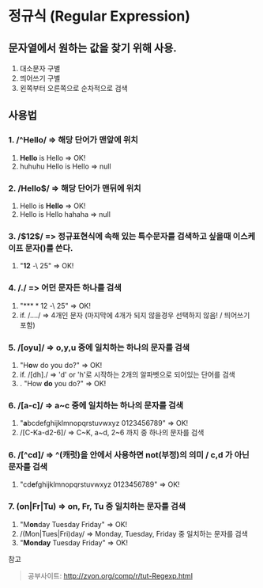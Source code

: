 # 정규식 (Regular Expression)
## 문자열에서 원하는 값을 찾기 위해 사용.
1. 대소문자 구별
2. 띄어쓰기 구별
3. 왼쪽부터 오른쪽으로 순차적으로 검색

## 사용법
### 1. /^Hello/ => 해당 단어가 맨앞에 위치
1. **Hello** is Hello => OK!
2. huhuhu Hello is Hello => null

### 2. /Hello$/ => 해당 단어가 맨뒤에 위치
1. Hello is **Hello** => OK!
2. Hello is Hello hahaha => null

### 3. /\$12\$/ => 정규표현식에 속해 있는 특수문자를 검색하고 싶을때 이스케이프 문자(\)를 쓴다.
1. "**$12$** \-\ $25$" => OK!

### 4. /./ => 어던 문자든 하나를 검색
1. "**$**12$ \-\ $25$" => OK!
2. if. /..../ => 4개인 문자 (마지막에 4개가 되지 않을경우 선택하지 않음! / 띄어쓰기 포함)

### 5. /[oyu]/ => o,y,u 중에 일치하는 하나의 문자를 검색
1. "H**o**w do you do?" => OK!
2. if. /[dh]./ => 'd' or 'h'로 시작하는 2개의 알파벳으로 되어있는 단어를 검색
3. . "How **do** you do?" => OK!

### 6. /[a-c]/ => a~c 중에 일치하는 하나의 문자를 검색
1. "**a**bcdefghijklmnopqrstuvwxyz 0123456789" => OK!
2. /[C-Ka-d2-6]/ => C~K, a~d, 2~6 까지 중 하나의 문자를 검색

### 6. /[^cd]/ => ^(캐럿)을 [](대괄호) 안에서 사용하면 not(부정)의 의미 / c,d 가 아닌 문자를 검색
1. "cd**e**fghijklmnopqrstuvwxyz 0123456789" => OK!

### 7. (on|Fr|Tu) => on, Fr, Tu 중 일치하는 문자를 검색
1. "M**on**day Tuesday Friday" => OK!
2. /(Mon|Tues|Fri)day/ => Monday, Tuesday, Friday 중 일치하는 문자를 검색
3. "**Monday** Tuesday Friday" => OK!

참고
> 공부사이트: http://zvon.org/comp/r/tut-Regexp.html